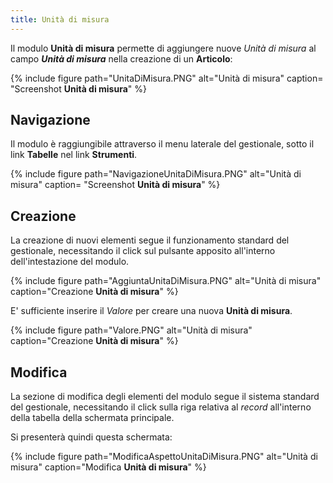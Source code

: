 ```yaml
---
title: Unità di misura
---
```


Il modulo **Unità di misura** permette di aggiungere nuove *Unità di misura* al campo ***Unità di misura*** nella creazione di un **Articolo**:

{% include figure path="UnitaDiMisura.PNG" alt="Unità di misura" caption= "Screenshot **Unità di misura**" %}

## Navigazione

Il modulo è raggiungibile attraverso il menu laterale del gestionale, sotto il link **Tabelle** nel link **Strumenti**.

{% include figure path="NavigazioneUnitaDiMisura.PNG" alt="Unità di misura" caption= "Screenshot **Unità di misura**" %}

## Creazione
La creazione di nuovi elementi segue il funzionamento standard del gestionale, necessitando il click sul pulsante apposito all'interno dell'intestazione del modulo.

{% include figure path="AggiuntaUnitaDiMisura.PNG" alt="Unità di misura" caption="Creazione **Unità di misura**" %}

E' sufficiente inserire il *Valore* per creare una nuova **Unità di misura**.

{% include figure path="Valore.PNG" alt="Unità di misura" caption="Creazione **Unità di misura**" %}

## Modifica

La sezione di modifica degli elementi del modulo segue il sistema standard del gestionale, necessitando il click sulla riga relativa al *record* all'interno della tabella della schermata principale.

Si presenterà quindi questa schermata:

{% include figure path="ModificaAspettoUnitaDiMisura.PNG" alt="Unità di misura" caption="Modifica **Unità di misura**" %}
